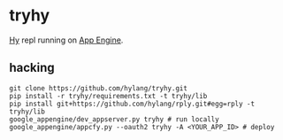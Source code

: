 tryhy
=====

[Hy](http://hylang.org) repl running on [App Engine](https://developers.google.com/appengine/).

## hacking
```
git clone https://github.com/hylang/tryhy.git
pip install -r tryhy/requirements.txt -t tryhy/lib
pip install git+https://github.com/hylang/rply.git#egg=rply -t tryhy/lib
google_appengine/dev_appserver.py tryhy # run locally
google_appengine/appcfy.py --oauth2 tryhy -A <YOUR_APP_ID> # deploy
```
